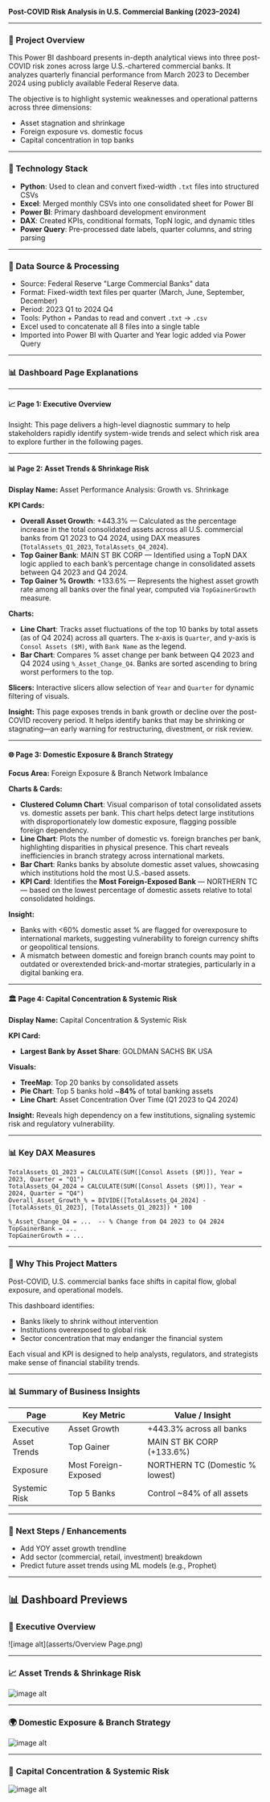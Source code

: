 **Post-COVID Risk Analysis in U.S. Commercial Banking (2023–2024)**

---

### 📅 Project Overview
This Power BI dashboard presents in-depth analytical views into three post-COVID risk zones across large U.S.-chartered commercial banks. It analyzes quarterly financial performance from March 2023 to December 2024 using publicly available Federal Reserve data.

The objective is to highlight systemic weaknesses and operational patterns across three dimensions:

- Asset stagnation and shrinkage
- Foreign exposure vs. domestic focus
- Capital concentration in top banks

---

### 🧰 Technology Stack
- **Python**: Used to clean and convert fixed-width `.txt` files into structured CSVs
- **Excel**: Merged monthly CSVs into one consolidated sheet for Power BI
- **Power BI**: Primary dashboard development environment
- **DAX**: Created KPIs, conditional formats, TopN logic, and dynamic titles
- **Power Query**: Pre-processed date labels, quarter columns, and string parsing

---

### 🔄 Data Source & Processing
- Source: Federal Reserve "Large Commercial Banks" data
- Format: Fixed-width text files per quarter (March, June, September, December)
- Period: 2023 Q1 to 2024 Q4
- Tools: Python + Pandas to read and convert `.txt` → `.csv`
- Excel used to concatenate all 8 files into a single table
- Imported into Power BI with Quarter and Year logic added via Power Query

---

### 📊 Dashboard Page Explanations

---

#### 📈 Page 1: Executive Overview
Insight: This page delivers a high-level diagnostic summary to help stakeholders rapidly identify system-wide trends and select which risk area to explore further in the following pages.

---

#### 📊 Page 2: Asset Trends & Shrinkage Risk

**Display Name:** Asset Performance Analysis: Growth vs. Shrinkage

**KPI Cards:**
- **Overall Asset Growth**: +443.3% — Calculated as the percentage increase in the total consolidated assets across all U.S. commercial banks from Q1 2023 to Q4 2024, using DAX measures (`TotalAssets_Q1_2023`, `TotalAssets_Q4_2024`).
- **Top Gainer Bank**: MAIN ST BK CORP — Identified using a TopN DAX logic applied to each bank’s percentage change in consolidated assets between Q4 2023 and Q4 2024.
- **Top Gainer % Growth**: +133.6% — Represents the highest asset growth rate among all banks over the final year, computed via `TopGainerGrowth` measure.

**Charts:**
- **Line Chart**: Tracks asset fluctuations of the top 10 banks by total assets (as of Q4 2024) across all quarters. The x-axis is `Quarter`, and y-axis is `Consol Assets ($M)`, with `Bank Name` as the legend.
- **Bar Chart**: Compares % asset change per bank between Q4 2023 and Q4 2024 using `%_Asset_Change_Q4`. Banks are sorted ascending to bring worst performers to the top.

**Slicers:** Interactive slicers allow selection of `Year` and `Quarter` for dynamic filtering of visuals.

**Insight:** This page exposes trends in bank growth or decline over the post-COVID recovery period. It helps identify banks that may be shrinking or stagnating—an early warning for restructuring, divestment, or risk review.

---

#### 🌐 Page 3: Domestic Exposure & Branch Strategy

**Focus Area:** Foreign Exposure & Branch Network Imbalance

**Charts & Cards:**
- **Clustered Column Chart**: Visual comparison of total consolidated assets vs. domestic assets per bank. This chart helps detect large institutions with disproportionately low domestic exposure, flagging possible foreign dependency.
- **Line Chart**: Plots the number of domestic vs. foreign branches per bank, highlighting disparities in physical presence. This chart reveals inefficiencies in branch strategy across international markets.
- **Bar Chart**: Ranks banks by absolute domestic asset values, showcasing which institutions hold the most U.S.-based assets.
- **KPI Card**: Identifies the **Most Foreign-Exposed Bank** — NORTHERN TC — based on the lowest percentage of domestic assets relative to total consolidated holdings.

**Insight:**
- Banks with <60% domestic asset % are flagged for overexposure to international markets, suggesting vulnerability to foreign currency shifts or geopolitical tensions.
- A mismatch between domestic and foreign branch counts may point to outdated or overextended brick-and-mortar strategies, particularly in a digital banking era.

---

#### 🏛️ Page 4: Capital Concentration & Systemic Risk

**Display Name:** Capital Concentration & Systemic Risk

**KPI Card:**
- **Largest Bank by Asset Share**: GOLDMAN SACHS BK USA

**Visuals:**
- **TreeMap**: Top 20 banks by consolidated assets
- **Pie Chart**: Top 5 banks hold ~**84%** of total banking assets
- **Line Chart**: Asset Concentration Over Time (Q1 2023 to Q4 2024)

**Insight:** Reveals high dependency on a few institutions, signaling systemic risk and regulatory vulnerability.

---

### 📊 Key DAX Measures
```DAX
TotalAssets_Q1_2023 = CALCULATE(SUM([Consol Assets ($M)]), Year = 2023, Quarter = "Q1")
TotalAssets_Q4_2024 = CALCULATE(SUM([Consol Assets ($M)]), Year = 2024, Quarter = "Q4")
Overall_Asset_Growth_% = DIVIDE([TotalAssets_Q4_2024] - [TotalAssets_Q1_2023], [TotalAssets_Q1_2023]) * 100

%_Asset_Change_Q4 = ...  -- % Change from Q4 2023 to Q4 2024
TopGainerBank = ...
TopGainerGrowth = ...
```

---

### 🤔 Why This Project Matters
Post-COVID, U.S. commercial banks face shifts in capital flow, global exposure, and operational models.

This dashboard identifies:
- Banks likely to shrink without intervention
- Institutions overexposed to global risk
- Sector concentration that may endanger the financial system

Each visual and KPI is designed to help analysts, regulators, and strategists make sense of financial stability trends.

---

### 📊 Summary of Business Insights
| Page | Key Metric | Value / Insight |
|------|------------|-----------------|
| Executive | Asset Growth | +443.3% across all banks |
| Asset Trends | Top Gainer | MAIN ST BK CORP (+133.6%) |
| Exposure | Most Foreign-Exposed | NORTHERN TC (Domestic % lowest) |
| Systemic Risk | Top 5 Banks | Control ~84% of all assets |

---

### 🚀 Next Steps / Enhancements
- Add YOY asset growth trendline
- Add sector (commercial, retail, investment) breakdown
- Predict future asset trends using ML models (e.g., Prophet)

---


## 📊 Dashboard Previews

### 🧾 **Executive Overview**
![image alt](asserts/Overview Page.png)

---

### 📈 **Asset Trends & Shrinkage Risk**
![image alt]()

---

### 🌍 **Domestic Exposure & Branch Strategy**
![image alt]()

---

### 🏦 **Capital Concentration & Systemic Risk**
![image alt]()


